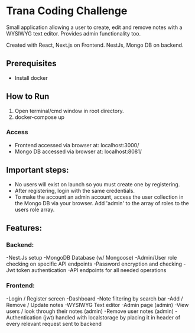 # Trana Coding Challenge

Small application allowing a user to create, edit and remove notes with a WYSIWYG text editor. Provides admin functionality too.

Created with React, Next.js on Frontend. NestJs, Mongo DB on backend.

## Prerequisites

- Install docker

## How to Run

1. Open terminal/cmd window in root directory.
2. docker-compose up

### Access
- Frontend accessed via browser at: localhost:3000/
- Mongo DB accessed via browser at: localhost:8081/


## Important steps:

- No users will exist on launch so you must create one by registering. 
- After registering, login with the same credentials. 
- To make the account an admin account, access the user collection in the Mongo DB via your browser. Add 'admin' to the array of roles to the users role array.


## Features:
### Backend: 
-Nest.Js setup
-MongoDB Database (w/ Mongoose)
-Admin/User role checking on specific API endpoints
-Password encryption and checking 
-Jwt token authentication 
-API endpoints for all needed operations

### Frontend:
-Login / Register screen
-Dashboard
-Note filtering by search bar
-Add / Remove / Update notes
-WYSIWYG Text editor
-Admin page (admin)
-View users / look through their notes (admin)
-Remove user notes (admin)
-Authentication (jwt) handled with localstorage by placing it in header of every relevant request sent to backend



